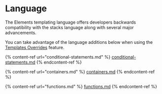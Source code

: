 # Language

The Elements templating language offers developers backwards compatibility with the stacks language along with several major advancements.

You can take advantage of the language additions below when using the [Templates Overrides](../../template-language/porting-stacks/enhancements/template-overrides.md) feature.

{% content-ref url="conditional-statements.md" %}
[conditional-statements.md](conditional-statements.md)
{% endcontent-ref %}

{% content-ref url="containers.md" %}
[containers.md](containers.md)
{% endcontent-ref %}

{% content-ref url="functions.md" %}
[functions.md](functions.md)
{% endcontent-ref %}

